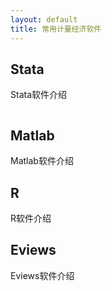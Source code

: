 ```yaml
---
layout: default
title: 常用计量经济软件
---
```


## Stata

Stata软件介绍

```
```

## Matlab

Matlab软件介绍

## R

R软件介绍

## Eviews

Eviews软件介绍







